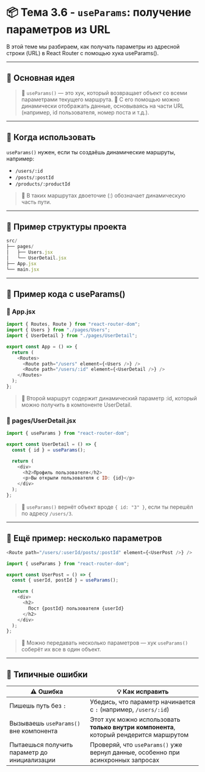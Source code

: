 # 📦 Тема 3.6 - `useParams`: получение параметров из URL

В этой теме мы разбираем, как получать параметры из адресной строки (URL) в React Router с помощью хука useParams().

---

## 🚀 Основная идея

> 📌 `useParams()` — это хук, который возвращает объект со всеми параметрами текущего маршрута.
> 📌 С его помощью можно динамически отображать данные, основываясь на части URL (например, id пользователя, номер поста и т.д.).

---

## 🔹 Когда использовать

`useParams()` нужен, если ты создаёшь динамические маршруты, например:

- `/users/:id`
- `/posts/:postId`
- `/products/:productId`

> 📌 В таких маршрутах двоеточие (:) обозначает динамическую часть пути.

---

## 🔹 Пример структуры проекта

```javascript
src/
├── pages/
│   ├── Users.jsx
│   └── UserDetail.jsx
├── App.jsx
└── main.jsx
```

---

## 🔹 Пример кода с useParams()

### 📂 App.jsx

```javascript
import { Routes, Route } from "react-router-dom";
import { Users } from "./pages/Users";
import { UserDetail } from "./pages/UserDetail";

export const App = () => {
  return (
    <Routes>
      <Route path="/users" element={<Users />} />
      <Route path="/users/:id" element={<UserDetail />} />
    </Routes>
  );
};
```

> 📌 Второй маршрут содержит динамический параметр :id, который можно получить в компоненте UserDetail.

### 📂 pages/UserDetail.jsx

```javascript
import { useParams } from "react-router-dom";

export const UserDetail = () => {
  const { id } = useParams();

  return (
    <div>
      <h2>Профиль пользователя</h2>
      <p>Вы открыли пользователя с ID: {id}</p>
    </div>
  );
};
```

> 📌 `useParams()` вернёт объект вроде `{ id: "3" }`, если ты перешёл по адресу `/users/3`.

---

## 🔹 Ещё пример: несколько параметров

```javascript
<Route path="/users/:userId/posts/:postId" element={<UserPost />} />
```

```javascript
import { useParams } from "react-router-dom";

export const UserPost = () => {
  const { userId, postId } = useParams();

  return (
    <div>
      <h2>
        Пост {postId} пользователя {userId}
      </h2>
    </div>
  );
};
```

> 📌 Можно передавать несколько параметров — хук `useParams()` соберёт их все в один объект.

---

## 🔹 Типичные ошибки

| ⚠️ Ошибка                                    | 💡 Как исправить                                                                       |
| -------------------------------------------- | -------------------------------------------------------------------------------------- |
| Пишешь путь без `:`                          | Убедись, что параметр начинается с `:` (например, `/users/:id`)                        |
| Вызываешь `useParams()` вне компонента       | Этот хук можно использовать **только внутри компонента**, который рендерится маршрутом |
| Пытаешься получить параметр до инициализации | Проверяй, что `useParams()` уже вернул данные, особенно при асинхронных запросах       |
